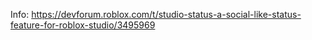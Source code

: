 Info: https://devforum.roblox.com/t/studio-status-a-social-like-status-feature-for-roblox-studio/3495969

